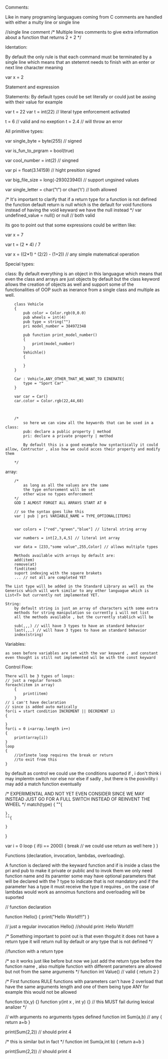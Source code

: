 

Comments: 

Like in many programing languagues coming from C comments are handled with either a multy line or single line 

//single line comment
/*
    Multiple lines comments 
    to give extra information
    about a function 
    that returns  2 + 2
*/

Identation: 

By default the only rule is that each command must be terminated
by a single line which means that an stetemnt needs to finish with
an enter or next line character meaning

var x = 2 

Statement and expression 


Statements: 
By default types could be set literally or could just be assing with
their value for example 

var t = 22
var t = int(22) // literal type enforcement activated

t = 6 // valid and no exeption
t = 2.4 // will throw an error 

All primitive types: 

var single_byte = byte(255) // signed

var is_fun_to_prgram = bool(true)

var cool_number = int(2) // singned

var pi = float(3.14159) // hight presition signed 

var big_file_size = long(-293023940) // support ungsined values 

var single_letter = char("t") or char('t') // both allowed 


/*
    It's important to clarify that if a return type for
    a function is not defined the function default return
    is null which is the default for void functions instead
    of having the void keyward we have the null instead 
*/
var undefined_value = null() or null // both valid 


its goo to point out that some expressions could be written like: 

var x = 7

var t = (2 * 4) / 7  

var x = ((2*1) ^ (2/2) - (1+2)) // any simple matematical operation 


Special types: 

class: 
        By default everything is an object in this languague
        which means that even the class and arrays are just 
        objects by default but the class keyword allows the 
        creation of objects as well and support some of the 
        functionalities of OOP such as inerance from a single
        class and multiple as well. 

        
        class Vehicle
        {
            pub color = Color.rgb(0,0.0) 
            pub wheels = int(4) 
            pub type = string("") 
            pri model_number = 384972348

            pub function print_model_number()
            {   
                print(model_number)
            } 
            Vehichle()
            {

            }
        }

        Car : Vehicle,ANY_OTHER_THAT_WE_WANT_TO EINERATE{
            type = "Sport Car"
        } 

        var car = Car() 
        car.color = Color.rgb(22,44,68)



        /*
            so here we can view all the keywords that can be used in a class: 
            pub: declare a public property | method
            pri: declare a private property | method

            By default this is a good example how syntactically it could allow, Contructor , also how we could acces their property and modify them 

        */
array:

        /*
            as long as all the values are the same
            the type enforcement will be set 
            other wise no types enforcement
        */
        GOD I ALMOST FORGET ALL ARRAYS START AT 0 

        // so the syntax goes like this
        var | pub | pri VARIABLE_NAME = TYPE_OPTIONAL[ITEMS]

        
        var colors = ["red","green","blue"] // literal string array

        var numbers = int[2,3,4,5] // literal int array

        var data = [233,"some value",255,Color] // allows multiple types

        Methods available with arrays by default are: 
        add(item)
        remove(at)
        find(item)
        suport indexing with the squere brakets 
        ... // not all are completed YET 

    The List type will be added in the Standard Library as well as the 
    Generics which will work similar to any other languague which is 
    List<T> but currently not implemented YET. 

    String: 
        by default string is just an array of characters with some extra
        methods for string manipulation so currently i will not list 
        all the methods available , but the currently stablich will be

        sub(,,,) // will have 3 types to have an standard behavior
        last(,,,) // will have 3 types to have an standard behavior
        index(string)



Variables: 

    as seen before variables are set with the var keyward , and constant even thought is still not implemented wil be with the const keyward 
            

Control Flow: 

    There will be 3 types of loops: 
    // just a regular foreach 
    foreach(item in array)
        {
            print(item)
        }
    // i can't have declaration 
    // since is added auto matically
    for(i = start condition INCREMENT || DECREMENT i)
    {

    }
    for(i = 0 i<array.length i++)
    {
        print(array[i]) 
    }
    loop
    {
        //infinete loop requires the break or return
        //to exit from this  
    }

by default as control we could use the conditions suported if , i don't think i may implemtn switch nor else nor else if sadly , but there is
the posivility i may add a match function eventually 

/*
EXPERIMENTAL AND NOT YET EVEN CONSIDER SINCE
WE MAY INSTEAD JUST GO FOR A FULL SWITCH
INSTEAD OF REINVENT THE WHEEL
*/
match(type) 
{
    ""{

    },
    ""{

    }
}



var i = 0 
loop
{
    if(i == 2000) 
    {
        break // we could use return as well here 
    }
}
 


Functions (declaration, invocation, lambdas, overloading).


A function is declared with the keyward function and if is 
inside a class the pri and pub to make it private or public
and to invok them we only need function name and its paramter
some may have optional parameters that will be declared with 
the ? type to indicate that is not mandatory and if the parameter
has a type it must receive the type it requires , on the case of 
lambdas would work as annoimus functions and overloading will be 
suported

// function declaration 

function Hello() 
{
    print("Hello World!!!")
}

// just a regular invocation
Hello() //should print: Hello World!!!

/*
    Something important to point out is that 
    even thoguht it does not have a return
    type it will return null by default 
    or any type that is not defined 
*/

//function with a return type 

/*
    so it works just like before but
    now we just add the return type
    before the function name , also
    multiple function with different
    parameters are allowed but not
    from the same arguments
*/
function int Value() // valid 
{
    return 2 
}

/*
First functions RULE functions with parameters can't 
have 2 overload that have the same arguments length
and one of them being type ANY 
for example this would not be allowed

function t(x,y) {}
function y(int x , int y) {} // this MUST fail during lexical analizer
*/

 
// with arguments no arguments types defined 
function int Sum(a,b) // any 
{
    return a+b
}

print(Sum(2,2)) // should print 4 


/*
    this is similar but in fact 
*/
function int Sum(a,int b) 
{
    return a+b
}


 
print(Sum(2,2)) // should print 4 




